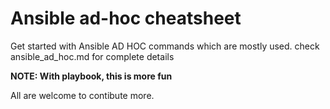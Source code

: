 # Ansible ad-hoc cheatsheet
Get started with Ansible AD HOC commands which are mostly used. check ansible_ad_hoc.md for complete details

**NOTE: With playbook, this is more fun**

All are welcome to contibute more.
